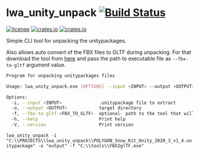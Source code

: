 # lwa_unity_unpack [![Build Status](https://github.com/Leinnan/lwa_unity_unpack/workflows/CI/badge.svg)](https://github.com/Leinnan/lwa_unity_unpack/actions?workflow=CI)
[![license](https://img.shields.io/crates/l/lwa_unity_unpack)](https://github.com/Leinnan/lwa_unity_unpack#license)
[![crates.io](https://img.shields.io/crates/v/lwa_unity_unpack.svg)](https://crates.io/crates/lwa_unity_unpack)
[![crates.io](https://img.shields.io/crates/d/lwa_unity_unpack.svg)](https://crates.io/crates/lwa_unity_unpack)

Simple CLI tool for unpacking the unitypackages.

Also allows auto convert of the FBX files to GLTF during unpacking. For that download the tool from [here](https://github.com/godotengine/FBX2glTF) and pass the path to executable file as `--fbx-to-gltf` argument value.

```bash
Program for unpacking unitypackages files

Usage: lwa_unity_unpack.exe [OPTIONS] --input <INPUT> --output <OUTPUT>

Options:
  -i, --input <INPUT>              .unitypackage file to extract
  -o, --output <OUTPUT>            target directory
  -f, --fbx-to-gltf <FBX_TO_GLTF>  optional- path to the tool that will auto convert fbx files to gltf during unpacking
  -h, --help                       Print help
  -V, --version                    Print version
  ```


`lwa_unity_unpack -i "C:\\PROJECTS\\lwa_unity_unpack\\POLYGON_Snow_Kit_Unity_2020_3_v1_4.unitypackage" -o "output" -f "C:\\tools\\FBX2glTF.exe"`
